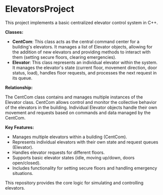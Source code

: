 # ElevatorsProject
This project implements a basic centralized elevator control system in C++.

**Classes:**

* **CentCom**: This class acts as the central command center for a building's elevators. It manages a list of Elevator objects, allowing for the addition of new elevators and providing methods to interact with them (setting secure floors, clearing emergencies).
* **Elevator**: This class represents an individual elevator within the system. It manages the elevator's state (current floor, movement direction, door status, load), handles floor requests, and processes the next request in its queue.

**Relationship:**

The CentCom class contains and manages multiple instances of the Elevator class. CentCom allows control and monitor the collective behavior of the elevators in the building. Individual Elevator objects handle their own movement and requests based on commands and data managed by the CentCom.

**Key Features:**

* Manages multiple elevators within a building (CentCom).
* Represents individual elevators with their own state and request queues (Elevator).
* Handles elevator requests for different floors.
* Supports basic elevator states (idle, moving up/down, doors open/closed).
* Includes functionality for setting secure floors and handling emergency situations.

This repository provides the core logic for simulating and controlling elevators.
